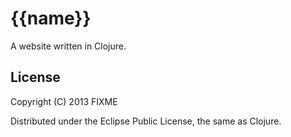 # {{name}}

A website written in Clojure. 


## License

Copyright (C) 2013 FIXME

Distributed under the Eclipse Public License, the same as Clojure.